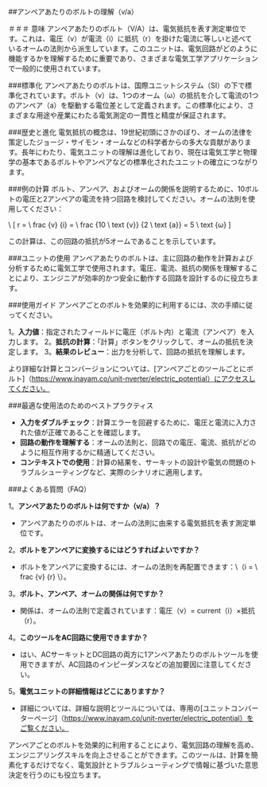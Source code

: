 ##アンペアあたりのボルトの理解（v/a）

＃＃＃ 意味
アンペアあたりのボルト（V/A）は、電気抵抗を表す測定単位です。これは、電圧（v）が電流（i）に抵抗（r）を掛けた電流に等しいと述べているオームの法則から派生しています。このユニットは、電気回路がどのように機能するかを理解するために重要であり、さまざまな電気工学アプリケーションで一般的に使用されています。

###標準化
アンペアあたりのボルトは、国際ユニットシステム（SI）の下で標準化されています。ボルト（v）は、1つのオーム（ω）の抵抗を介して電流の1つのアンペア（a）を駆動する電位差として定義されます。この標準化により、さまざまな用途や産業にわたる電気測定の一貫性と精度が保証されます。

###歴史と進化
電気抵抗の概念は、19世紀初頭にさかのぼり、オームの法律を策定したジョージ・サイモン・オームなどの科学者からの多大な貢献があります。長年にわたり、電気ユニットの理解は進化しており、現在は電気工学と物理学の基本であるボルトやアンペアなどの標準化されたユニットの確立につながります。

###例の計算
ボルト、アンペア、およびオームの関係を説明するために、10ボルトの電圧と2アンペアの電流を持つ回路を検討してください。オームの法則を使用してください：

\ [
r = \ frac {v} {i} = \ frac {10 \ text {v}} {2 \ text {a}} = 5 \ text {ω}
\]

この計算は、この回路の抵抗が5オームであることを示しています。

###ユニットの使用
アンペアあたりのボルトは、主に回路の動作を計算および分析するために電気工学で使用されます。電圧、電流、抵抗の関係を理解することにより、エンジニアが効率的かつ安全に動作する回路を設計するのに役立ちます。

###使用ガイド
アンペアごとのボルトを効果的に利用するには、次の手順に従ってください。

1。**入力値**：指定されたフィールドに電圧（ボルト内）と電流（アンペア）を入力します。
2。**抵抗の計算**：「計算」ボタンをクリックして、オームの抵抗を決定します。
3。**結果のレビュー**：出力を分析して、回路の抵抗を理解します。

より詳細な計算とコンバージョンについては、[アンペアごとのツールごとにボルト]（https://www.inayam.co/unit-nverter/electric_potential）にアクセスしてください。

###最適な使用法のためのベストプラクティス
-  **入力をダブルチェック**：計算エラーを回避するために、電圧と電流に入力された値が正確であることを確認します。
-  **回路の動作を理解する**：オームの法則と、回路での電圧、電流、抵抗がどのように相互作用するかに精通してください。
-  **コンテキストでの使用**：計算の結果を、サーキットの設計や電気の問題のトラブルシューティングなど、実際のシナリオに適用します。

###よくある質問（FAQ）

1。**アンペアあたりのボルトは何ですか（v/a）？**
- アンペアあたりのボルトは、オームの法則に由来する電気抵抗を表す測定単位です。

2。**ボルトをアンペアに変換するにはどうすればよいですか？**
- ボルトをアンペアに変換するには、オームの法則を再配置できます：\（i = \ frac {v} {r} \）。

3。**ボルト、アンペア、オームの関係は何ですか？**
- 関係は、オームの法則で定義されています：電圧（v）= current（i）×抵抗（r）。

4。**このツールをAC回路に使用できますか？**
- はい、ACサーキットとDC回路の両方に1アンペアあたりのボルトツールを使用できますが、AC回路のインピーダンスなどの追加要因に注意してください。

5。**電気ユニットの詳細情報はどこにありますか？**
- 詳細については、詳細な説明とツールについては、専用の[ユニットコンバーターページ]（https://www.inayam.co/unit-nverter/electric_potential）をご覧ください。

アンペアごとのボルトを効果的に利用することにより、電気回路の理解を高め、エンジニアリングスキルを向上させることができます。このツールは、計算を簡素化するだけでなく、電気設計とトラブルシューティングで情報に基づいた意思決定を行うのにも役立ちます。